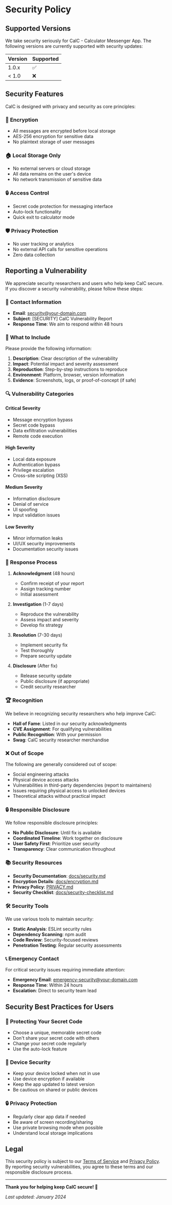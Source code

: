 # Security Policy

## Supported Versions

We take security seriously for CalC - Calculator Messenger App. The following versions are currently supported with security updates:

| Version | Supported          |
| ------- | ------------------ |
| 1.0.x   | :white_check_mark: |
| < 1.0   | :x:                |

## Security Features

CalC is designed with privacy and security as core principles:

### 🔐 **Encryption**
- All messages are encrypted before local storage
- AES-256 encryption for sensitive data
- No plaintext storage of user messages

### 🏠 **Local Storage Only**
- No external servers or cloud storage
- All data remains on the user's device
- No network transmission of sensitive data

### 🔒 **Access Control**
- Secret code protection for messaging interface
- Auto-lock functionality
- Quick exit to calculator mode

### 🛡️ **Privacy Protection**
- No user tracking or analytics
- No external API calls for sensitive operations
- Zero data collection

## Reporting a Vulnerability

We appreciate security researchers and users who help keep CalC secure. If you discover a security vulnerability, please follow these steps:

### 📧 **Contact Information**
- **Email**: security@your-domain.com
- **Subject**: [SECURITY] CalC Vulnerability Report
- **Response Time**: We aim to respond within 48 hours

### 📝 **What to Include**
Please provide the following information:

1. **Description**: Clear description of the vulnerability
2. **Impact**: Potential impact and severity assessment
3. **Reproduction**: Step-by-step instructions to reproduce
4. **Environment**: Platform, browser, version information
5. **Evidence**: Screenshots, logs, or proof-of-concept (if safe)

### 🔍 **Vulnerability Categories**

#### **Critical Severity**
- Message encryption bypass
- Secret code bypass
- Data exfiltration vulnerabilities
- Remote code execution

#### **High Severity**
- Local data exposure
- Authentication bypass
- Privilege escalation
- Cross-site scripting (XSS)

#### **Medium Severity**
- Information disclosure
- Denial of service
- UI spoofing
- Input validation issues

#### **Low Severity**
- Minor information leaks
- UI/UX security improvements
- Documentation security issues

### 🚀 **Response Process**

1. **Acknowledgment** (48 hours)
   - Confirm receipt of your report
   - Assign tracking number
   - Initial assessment

2. **Investigation** (1-7 days)
   - Reproduce the vulnerability
   - Assess impact and severity
   - Develop fix strategy

3. **Resolution** (7-30 days)
   - Implement security fix
   - Test thoroughly
   - Prepare security update

4. **Disclosure** (After fix)
   - Release security update
   - Public disclosure (if appropriate)
   - Credit security researcher

### 🏆 **Recognition**

We believe in recognizing security researchers who help improve CalC:

- **Hall of Fame**: Listed in our security acknowledgments
- **CVE Assignment**: For qualifying vulnerabilities
- **Public Recognition**: With your permission
- **Swag**: CalC security researcher merchandise

### ❌ **Out of Scope**

The following are generally considered out of scope:

- Social engineering attacks
- Physical device access attacks
- Vulnerabilities in third-party dependencies (report to maintainers)
- Issues requiring physical access to unlocked devices
- Theoretical attacks without practical impact

### 🔒 **Responsible Disclosure**

We follow responsible disclosure principles:

- **No Public Disclosure**: Until fix is available
- **Coordinated Timeline**: Work together on disclosure
- **User Safety First**: Prioritize user security
- **Transparency**: Clear communication throughout

### 📚 **Security Resources**

- **Security Documentation**: [docs/security.md](docs/security.md)
- **Encryption Details**: [docs/encryption.md](docs/encryption.md)
- **Privacy Policy**: [PRIVACY.md](PRIVACY.md)
- **Security Checklist**: [docs/security-checklist.md](docs/security-checklist.md)

### 🛠️ **Security Tools**

We use various tools to maintain security:

- **Static Analysis**: ESLint security rules
- **Dependency Scanning**: npm audit
- **Code Review**: Security-focused reviews
- **Penetration Testing**: Regular security assessments

### 📞 **Emergency Contact**

For critical security issues requiring immediate attention:

- **Emergency Email**: emergency-security@your-domain.com
- **Response Time**: Within 24 hours
- **Escalation**: Direct to security team lead

## Security Best Practices for Users

### 🔐 **Protecting Your Secret Code**
- Choose a unique, memorable secret code
- Don't share your secret code with others
- Change your secret code regularly
- Use the auto-lock feature

### 📱 **Device Security**
- Keep your device locked when not in use
- Use device encryption if available
- Keep the app updated to latest version
- Be cautious on shared or public devices

### 🔒 **Privacy Protection**
- Regularly clear app data if needed
- Be aware of screen recording/sharing
- Use private browsing mode when possible
- Understand local storage implications

## Legal

This security policy is subject to our [Terms of Service](TERMS.md) and [Privacy Policy](PRIVACY.md). By reporting security vulnerabilities, you agree to these terms and our responsible disclosure process.

---

**Thank you for helping keep CalC secure! 🔐**

*Last updated: January 2024*